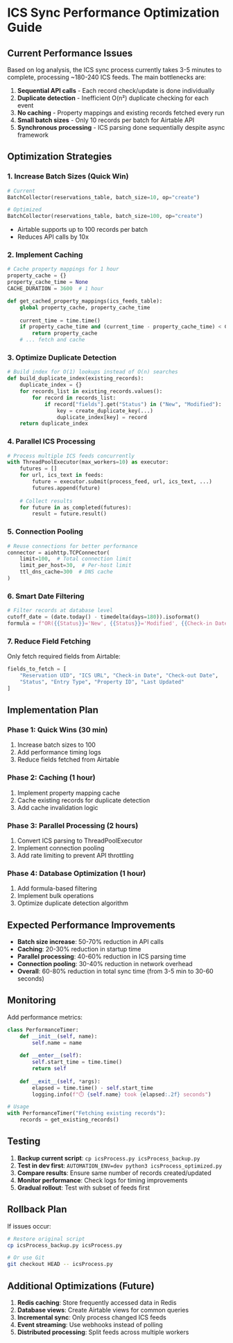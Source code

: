 # ICS Sync Performance Optimization Guide

## Current Performance Issues

Based on log analysis, the ICS sync process currently takes 3-5 minutes to complete, processing ~180-240 ICS feeds. The main bottlenecks are:

1. **Sequential API calls** - Each record check/update is done individually
2. **Duplicate detection** - Inefficient O(n²) duplicate checking for each event
3. **No caching** - Property mappings and existing records fetched every run
4. **Small batch sizes** - Only 10 records per batch for Airtable API
5. **Synchronous processing** - ICS parsing done sequentially despite async framework

## Optimization Strategies

### 1. **Increase Batch Sizes** (Quick Win)
```python
# Current
BatchCollector(reservations_table, batch_size=10, op="create")

# Optimized
BatchCollector(reservations_table, batch_size=100, op="create")
```
- Airtable supports up to 100 records per batch
- Reduces API calls by 10x

### 2. **Implement Caching**
```python
# Cache property mappings for 1 hour
property_cache = {}
property_cache_time = None
CACHE_DURATION = 3600  # 1 hour

def get_cached_property_mappings(ics_feeds_table):
    global property_cache, property_cache_time
    
    current_time = time.time()
    if property_cache_time and (current_time - property_cache_time) < CACHE_DURATION:
        return property_cache
    # ... fetch and cache
```

### 3. **Optimize Duplicate Detection**
```python
# Build index for O(1) lookups instead of O(n) searches
def build_duplicate_index(existing_records):
    duplicate_index = {}
    for records_list in existing_records.values():
        for record in records_list:
            if record["fields"].get("Status") in ("New", "Modified"):
                key = create_duplicate_key(...)
                duplicate_index[key] = record
    return duplicate_index
```

### 4. **Parallel ICS Processing**
```python
# Process multiple ICS feeds concurrently
with ThreadPoolExecutor(max_workers=10) as executor:
    futures = []
    for url, ics_text in feeds:
        future = executor.submit(process_feed, url, ics_text, ...)
        futures.append(future)
    
    # Collect results
    for future in as_completed(futures):
        result = future.result()
```

### 5. **Connection Pooling**
```python
# Reuse connections for better performance
connector = aiohttp.TCPConnector(
    limit=100,  # Total connection limit
    limit_per_host=30,  # Per-host limit
    ttl_dns_cache=300  # DNS cache
)
```

### 6. **Smart Date Filtering**
```python
# Filter records at database level
cutoff_date = (date.today() - timedelta(days=180)).isoformat()
formula = f"OR({{Status}}='New', {{Status}}='Modified', {{Check-in Date}} >= '{cutoff_date}')"
```

### 7. **Reduce Field Fetching**
Only fetch required fields from Airtable:
```python
fields_to_fetch = [
    "Reservation UID", "ICS URL", "Check-in Date", "Check-out Date",
    "Status", "Entry Type", "Property ID", "Last Updated"
]
```

## Implementation Plan

### Phase 1: Quick Wins (30 min)
1. Increase batch sizes to 100
2. Add performance timing logs
3. Reduce fields fetched from Airtable

### Phase 2: Caching (1 hour)
1. Implement property mapping cache
2. Cache existing records for duplicate detection
3. Add cache invalidation logic

### Phase 3: Parallel Processing (2 hours)
1. Convert ICS parsing to ThreadPoolExecutor
2. Implement connection pooling
3. Add rate limiting to prevent API throttling

### Phase 4: Database Optimization (1 hour)
1. Add formula-based filtering
2. Implement bulk operations
3. Optimize duplicate detection algorithm

## Expected Performance Improvements

- **Batch size increase**: 50-70% reduction in API calls
- **Caching**: 20-30% reduction in startup time
- **Parallel processing**: 40-60% reduction in ICS parsing time
- **Connection pooling**: 30-40% reduction in network overhead
- **Overall**: 60-80% reduction in total sync time (from 3-5 min to 30-60 seconds)

## Monitoring

Add performance metrics:
```python
class PerformanceTimer:
    def __init__(self, name):
        self.name = name
        
    def __enter__(self):
        self.start_time = time.time()
        return self
        
    def __exit__(self, *args):
        elapsed = time.time() - self.start_time
        logging.info(f"⏱️ {self.name} took {elapsed:.2f} seconds")

# Usage
with PerformanceTimer("Fetching existing records"):
    records = get_existing_records()
```

## Testing

1. **Backup current script**: `cp icsProcess.py icsProcess_backup.py`
2. **Test in dev first**: `AUTOMATION_ENV=dev python3 icsProcess_optimized.py`
3. **Compare results**: Ensure same number of records created/updated
4. **Monitor performance**: Check logs for timing improvements
5. **Gradual rollout**: Test with subset of feeds first

## Rollback Plan

If issues occur:
```bash
# Restore original script
cp icsProcess_backup.py icsProcess.py

# Or use Git
git checkout HEAD -- icsProcess.py
```

## Additional Optimizations (Future)

1. **Redis caching**: Store frequently accessed data in Redis
2. **Database views**: Create Airtable views for common queries
3. **Incremental sync**: Only process changed ICS feeds
4. **Event streaming**: Use webhooks instead of polling
5. **Distributed processing**: Split feeds across multiple workers